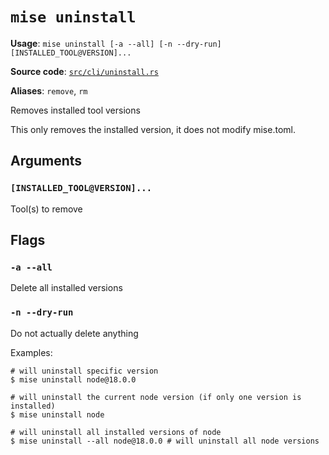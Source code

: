 # `mise uninstall`

**Usage**: `mise uninstall [-a --all] [-n --dry-run] [INSTALLED_TOOL@VERSION]...`

**Source code**: [`src/cli/uninstall.rs`](https://github.com/jdx/mise/blob/main/src/cli/uninstall.rs)

**Aliases**: `remove`, `rm`

Removes installed tool versions

This only removes the installed version, it does not modify mise.toml.

## Arguments

### `[INSTALLED_TOOL@VERSION]...`

Tool(s) to remove

## Flags

### `-a --all`

Delete all installed versions

### `-n --dry-run`

Do not actually delete anything

Examples:

    # will uninstall specific version
    $ mise uninstall node@18.0.0

    # will uninstall the current node version (if only one version is installed)
    $ mise uninstall node

    # will uninstall all installed versions of node
    $ mise uninstall --all node@18.0.0 # will uninstall all node versions
